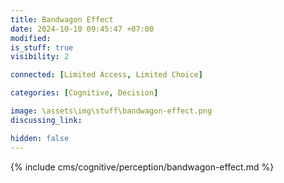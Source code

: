 ```yaml
---
title: Bandwagon Effect
date: 2024-10-10 09:45:47 +07:00
modified: 
is_stuff: true
visibility: 2

connected: [Limited Access, Limited Choice]

categories: [Cognitive, Decision]

image: \assets\img\stuff\bandwagon-effect.png
discussing_link: 

hidden: false
---
```


{% include cms/cognitive/perception/bandwagon-effect.md %}
